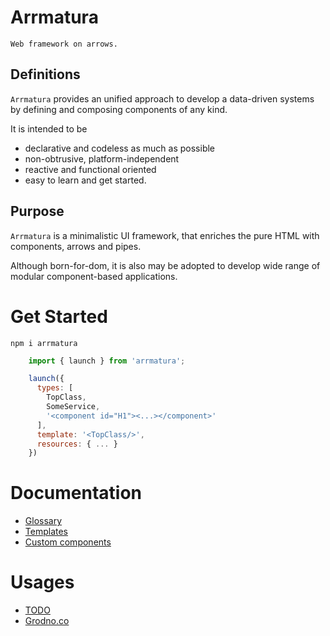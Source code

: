 # Arrmatura
    
    Web framework on arrows.

## Definitions	

`Arrmatura` provides an unified approach to develop a data-driven systems by defining and composing components of any kind.

It is intended to be 
 -  declarative and codeless as much as possible
 - non-obtrusive, platform-independent
 - reactive and functional oriented
 - easy to learn and get started. 

 ## Purpose 

`Arrmatura` is a minimalistic UI framework, 
that enriches the pure HTML with components, arrows and pipes.

Although born-for-dom, it is also may be adopted to develop wide range of modular component-based applications.

# Get Started

    npm i arrmatura

```javascript
    import { launch } from 'arrmatura';

    launch({
      types: [
        TopClass, 
        SomeService,
        '<component id="H1"><...></component>'
      ], 
      template: '<TopClass/>',
      resources: { ... }	
    })
```

# Documentation

- [Glossary](md/GLOSSARY.md)
- [Templates](md/TEMPLATE.md)
- [Custom components](md/CUSTOM.md)

# Usages

- [TODO](https://alitskevich.github.io/arrmatura/todo.html)
- [Grodno.co](https://grodno.co)

